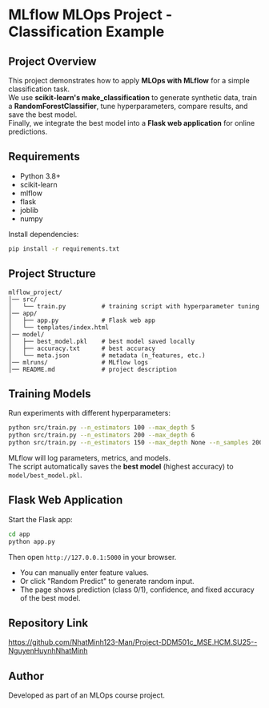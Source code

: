 
# MLflow MLOps Project - Classification Example

## Project Overview
This project demonstrates how to apply **MLOps with MLflow** for a simple classification task.  
We use **scikit-learn's make_classification** to generate synthetic data, train a **RandomForestClassifier**, tune hyperparameters, compare results, and save the best model.  
Finally, we integrate the best model into a **Flask web application** for online predictions.

## Requirements
- Python 3.8+
- scikit-learn
- mlflow
- flask
- joblib
- numpy

Install dependencies:
```bash
pip install -r requirements.txt
```

## Project Structure
```
mlflow_project/
│── src/
│   └── train.py          # training script with hyperparameter tuning
│── app/
│   ├── app.py            # Flask web app
│   └── templates/index.html
│── model/
│   ├── best_model.pkl    # best model saved locally
│   ├── accuracy.txt      # best accuracy
│   └── meta.json         # metadata (n_features, etc.)
│── mlruns/               # MLflow logs
│── README.md             # project description
```

## Training Models
Run experiments with different hyperparameters:
```bash
python src/train.py --n_estimators 100 --max_depth 5
python src/train.py --n_estimators 200 --max_depth 6
python src/train.py --n_estimators 150 --max_depth None --n_samples 2000
```

MLflow will log parameters, metrics, and models.  
The script automatically saves the **best model** (highest accuracy) to `model/best_model.pkl`.

## Flask Web Application
Start the Flask app:
```bash
cd app
python app.py
```

Then open `http://127.0.0.1:5000` in your browser.  
- You can manually enter feature values.  
- Or click "Random Predict" to generate random input.  
- The page shows prediction (class 0/1), confidence, and fixed accuracy of the best model.

## Repository Link
https://github.com/NhatMinh123-Man/Project-DDM501c_MSE.HCM.SU25--NguyenHuynhNhatMinh

## Author
Developed as part of an MLOps course project.
